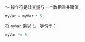 `*=` 操作符是让变量与一个数相乘并赋值。

```js
myVar = myVar * 5;
```

将 `myVar` 乘以 `5`。 等价于：

```js
myVar *= 5;
```


